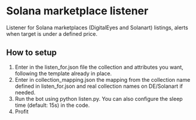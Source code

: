 # Solana marketplace listener

Listener for Solana marketplaces (DigitalEyes and Solanart) listings, alerts when target is under a defined price.

## How to setup

1. Enter in the listen_for.json file the collection and attributes you want, following the template already in place.
2. Enter in collection_mapping.json the mapping from the collection name defined in listen_for.json and real collection names on DE/Solanart if needed.
3. Run the bot using python listen.py. You can also configure the sleep time (default: 15s) in the code.
4. Profit
